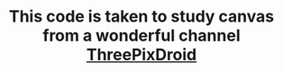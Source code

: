 <h1 align="center">This code is taken to study canvas from a wonderful channel  <a href="https://youtu.be/KEQsm2yL6Lg" target="_blank">ThreePixDroid</a> 
